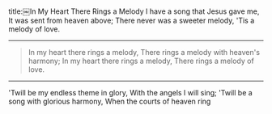 title:￼In My Heart There Rings a Melody
I have a song that Jesus gave me, 
It was sent from heaven above; 
There never was a sweeter melody, 
'Tis a melody of love.

---
>In my heart there rings a melody, 
There rings a melody with heaven's harmony; 
In my heart there rings a melody, 
There rings a melody of love.

---
'Twill be my endless theme in glory, 
With the angels I will sing;
'Twill be a song with glorious harmony, 
When the courts of heaven ring